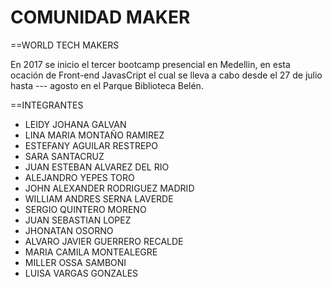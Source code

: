 # COMUNIDAD MAKER 

==WORLD TECH MAKERS

En 2017 se inicio el tercer bootcamp presencial en Medellin, en esta ocación de Front-end JavasCript
el cual se lleva a cabo desde el 27 de julio hasta --- agosto en el Parque Biblioteca Belén.

==INTEGRANTES

* LEIDY JOHANA GALVAN
* LINA MARIA MONTAÑO RAMIREZ
* ESTEFANY AGUILAR RESTREPO
* SARA SANTACRUZ
* JUAN ESTEBAN ALVAREZ DEL RIO
* ALEJANDRO YEPES TORO
* JOHN ALEXANDER RODRIGUEZ MADRID
* WILLIAM ANDRES SERNA LAVERDE
* SERGIO QUINTERO MORENO
* JUAN SEBASTIAN LOPEZ
* JHONATAN OSORNO
* ALVARO JAVIER GUERRERO RECALDE
* MARIA CAMILA MONTEALEGRE
* MILLER OSSA SAMBONI
* LUISA VARGAS GONZALES


